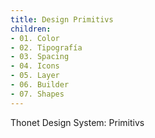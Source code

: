 ```yaml
---
title: Design Primitivs
children:
- 01. Color
- 02. Tipografía
- 03. Spacing
- 04. Icons
- 05. Layer
- 06. Builder
- 07. Shapes
---
```


Thonet Design System: Primitivs
